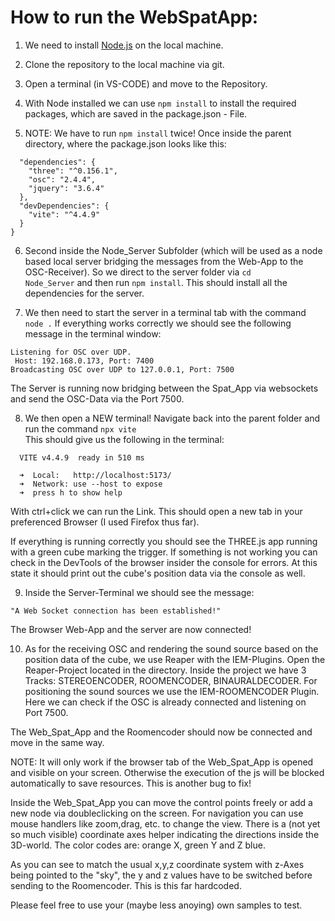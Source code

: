 # How to run the WebSpatApp:

1. We need to install [Node.js](https://nodejs.org/de) on the local machine.

2. Clone the repository to the local machine via git. 

3. Open a terminal (in VS-CODE) and move to the Repository.

4. With Node installed we can use <code>npm install</code> to install the required packages, which are saved in the package.json - File. 

5. NOTE: We have to run <code>npm install</code> twice! Once inside the parent directory, where the package.json looks like this: 

```javascript{
  "dependencies": {
    "three": "^0.156.1",
    "osc": "2.4.4",
    "jquery": "3.6.4"
  },
  "devDependencies": {
    "vite": "^4.4.9"
  }
} 
```

6. Second inside the Node_Server Subfolder (which will be used as a node based local server bridging the messages from the Web-App to the OSC-Receiver). 
So we direct to the server folder via <code>cd Node_Server</code> and then run <code>npm install</code>. This should install all the dependencies for the server. 

7. We then need to start the server in a terminal tab with the command <code>node .</code>
If everything works correctly we should see the following message in the terminal window:
```
Listening for OSC over UDP.
 Host: 192.168.0.173, Port: 7400
Broadcasting OSC over UDP to 127.0.0.1, Port: 7500
```
The Server is running now bridging between the Spat_App via websockets and send the OSC-Data via the Port 7500. 

8. We then open a NEW terminal! Navigate back into the parent folder and run the command 
<code>npx vite</code><br>
This should give us the following in the terminal: 
```
  VITE v4.4.9  ready in 510 ms

  ➜  Local:   http://localhost:5173/
  ➜  Network: use --host to expose
  ➜  press h to show help
```

With ctrl+click we can run the Link. This should open a new tab in your preferenced Browser (I used Firefox thus far). 

If everything is running correctly you should see the THREE.js app running with a green cube marking the trigger. If something is not working you can check in the DevTools of the browser insider the console for errors. At this state it should print out the cube's position data via the console as well. 

9. Inside the Server-Terminal we should see the message: 
```
"A Web Socket connection has been established!"
``` 
The Browser Web-App and the server are now connected! 

10. As for the receiving OSC and rendering the sound source based on the position data of the cube, we use Reaper with the IEM-Plugins. Open the Reaper-Project located in the directory. 
Inside the project we have 3 Tracks: STEREOENCODER, ROOMENCODER, BINAURALDECODER. 
For positioning the sound sources we use the IEM-ROOMENCODER Plugin. 
Here we can check if the OSC is already connected and listening on Port 7500. <br>

The Web_Spat_App and the Roomencoder should now be connected and move in the same way. 


NOTE: It will only work if the browser tab of the Web_Spat_App is opened and visible on your screen. Otherwise the execution of the js will be blocked automatically to save resources. This is another bug to fix! 

Inside the Web_Spat_App you can move the control points freely or add a new node via doubleclicking on the screen. For navigation you can use mouse handlers like zoom,drag, etc. to change the view. 
There is a (not yet so much visible) coordinate axes helper indicating the directions inside the 3D-world. The color codes are: orange X, green Y and Z blue. 

As you can see to match the usual x,y,z coordinate system with z-Axes being pointed to the "sky", the y and z values have to be switched before sending to the Roomencoder. This is this far hardcoded. 

Please feel free to use your (maybe less anoying) own samples to test. 








